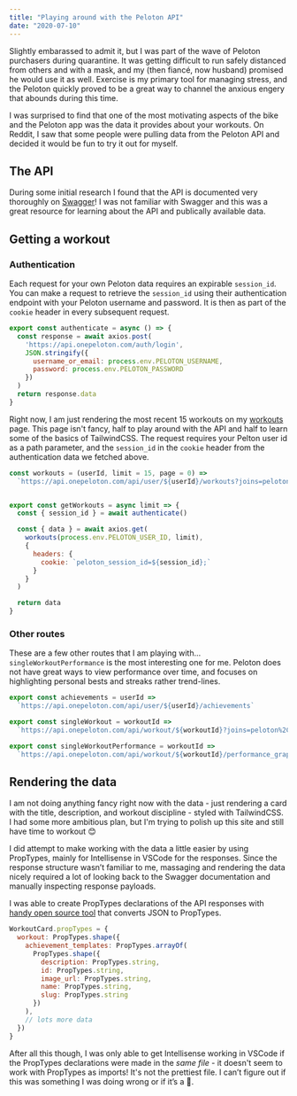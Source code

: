```yaml
---
title: "Playing around with the Peloton API"
date: "2020-07-10"
---
```


Slightly embarassed to admit it, but I was part of the wave of Peloton purchasers during quarantine. It was getting difficult to run safely distanced from others and with a mask, and my (then fiancé, now husband) promised he would use it as well. Exercise is my primary tool for managing stress, and the Peloton quickly proved to be a great way to channel the anxious engery that abounds during this time. 

I was surprised to find that one of the most motivating aspects of the bike and the Peloton app was the data it provides about your workouts. On Reddit, I saw that some people were pulling data from the Peloton API and decided it would be fun to try it out for myself.

## The API

During some initial research I found that the API is documented very thoroughly on [Swagger](https://app.swaggerhub.com/apis/DovOps/peloton-unofficial-api/0.2.3#/)! I was not familiar with Swagger and this was a great resource for learning about the API and publically available data. 

## Getting a workout

### Authentication 

Each request for your own Peloton data requires an expirable `session_id`. You can make a request to retrieve the `session_id` using their authentication endpoint with your Peloton username and password. It is then as part of the `cookie` header in every subsequent request.

```javascript
export const authenticate = async () => {
  const response = await axios.post(
    'https://api.onepeloton.com/auth/login',
    JSON.stringify({
      username_or_email: process.env.PELOTON_USERNAME,
      password: process.env.PELOTON_PASSWORD
    })
  )
  return response.data
}
```

Right now, I am just rendering the most recent 15 workouts on my <a href="workouts">workouts</a> page. This page isn't fancy, half to play around with the API and half to learn some of the basics of TailwindCSS. The request requires your Pelton user id as a path parameter, and the `session_id` in the `cookie` header from the authentication data we fetched above.

```javascript
const workouts = (userId, limit = 15, page = 0) =>
  `https://api.onepeloton.com/api/user/${userId}/workouts?joins=peloton.ride&limit=${limit}&page=${page}&sort_by=-created`


export const getWorkouts = async limit => {
  const { session_id } = await authenticate()

  const { data } = await axios.get(
    workouts(process.env.PELOTON_USER_ID, limit),
    {
      headers: {
        cookie: `peloton_session_id=${session_id};`
      }
    }
  )

  return data
}
```

### Other routes

These are a few other routes that I am playing with... `singleWorkoutPerformance` is the most interesting one for me. Peloton does not have great ways to view performance over time, and focuses on highlighting personal bests and streaks rather trend-lines.  

```javascript
export const achievements = userId =>
  `https://api.onepeloton.com/api/user/${userId}/achievements`

export const singleWorkout = workoutId =>
  `https://api.onepeloton.com/api/workout/${workoutId}?joins=peloton%2Cpeloton.ride%2Cpeloton.ride.instructor%2Cuser`

export const singleWorkoutPerformance = workoutId =>
  `https://api.onepeloton.com/api/workout/${workoutId}/performance_graph?every_n=5`
```

## Rendering the data

I am not doing anything fancy right now with the data - just rendering a card with the title, description, and workout discipline - styled with TailwindCSS. I had some more ambitious plan, but I'm trying to polish up this site and still have time to workout 😊

I did attempt to make working with the data a little easier by using PropTypes, mainly for Intellisense in VSCode for the responses. Since the response structure wasn’t familiar to me, massaging and rendering the data nicely required a lot of looking back to the Swagger documentation and manually inspecting response payloads.

I was able to create PropTypes declarations of the API responses with [handy open source tool](http://rmosolgo.github.io/prop-types/) that converts JSON to PropTypes.

```javascript
WorkoutCard.propTypes = {
  workout: PropTypes.shape({
    achievement_templates: PropTypes.arrayOf(
      PropTypes.shape({
        description: PropTypes.string,
        id: PropTypes.string,
        image_url: PropTypes.string,
        name: PropTypes.string,
        slug: PropTypes.string
      })
    ),
    // lots more data
  })
}
```

After all this though, I was only able to get Intellisense working in VSCode if the PropTypes declarations were made in the _same file_ - it doesn't seem to work with PropTypes as imports! It's not the prettiest file. I can’t figure out if this was something I was doing wrong or if it’s a 🐛.
